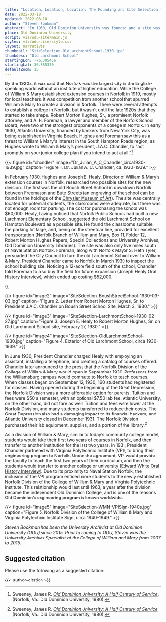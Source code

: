 ```yaml
---
title: "Location, Location, Location: The Founding and Site Selection for Old Dominion University"
date: 2022-03-18
updated: 2022-03-18
author: "Steven Bookman"
abstract: "In 1930, Old Dominion University was founded and a site was chosen for its first buildings."
place: Old Dominion University
script: viz/odu-site/main.js
styles: viz/odu-site/style.css
layout: narratives
thumbnail: "SiteSelection-OldLarchmontSchool-1930.jpg"
thumbdesc: "Old Larchmont School"
startingLon: -76.305456
startingLat: 36.885370
defaultZoom: 15
---
```


By the 1920s, it was said that Norfolk was the largest city in the English-speaking world without an institute of higher education. While the <span class="notation" data-id="1" data-zoom="17" data-lat="37.270452" data-lon="-76.708278">College of William & Mary</span> established extension courses in Norfolk in 1919, mostly for local teachers, it was competition from another school that spurred William & Mary to create a division in Norfolk. There were several attempts to <span class="notation" data-id="1" data-zoom="12" data-lat="36.896577" data-lon="-76.262712">establish a college in Norfolk,</span> but it wasn't until the late 1920s that they started to take shape. Robert Morton Hughes, Sr., a prominent Norfolk attorney, and A. H. Foreman, a lawyer and member of the Norfolk School Board, were two of the strongest proponents of a college in Norfolk. In early 1930, Atlantic University, financed by bankers from New York City, was being established in Virginia Beach. Hughes and Foreman saw this as a threat to William & Mary's interest in the South Hampton Roads region, as Hughes wrote to William & Mary’s president, J.A.C. Chandler, to "act promptly on your junior college plan if you intend to act at all."[^1]

[^1]: Sweeney, James R. *[Old Dominion University: A Half Century of Service](https://digitalcommons.odu.edu/history_books/1/)*, (Norfolk, Va.: Old Dominion University, 1980).

{{< figure id="chandler" image="Dr_Julian_A_C_Chandler_circa1930-1939.jpg" caption="Figure 1. Dr. Julian A. C. Chandler, ca. 1930-1939." >}}

In February 1930, Hughes and Joseph E. Healy, Director of William & Mary’s extension courses in Norfolk, researched two possible sites for the new division. The first was <span class="notation" data-id="1" data-zoom="18" data-lat="36.852083" data-lon="-76.291447">the old Boush Street School in downtown Norfolk</span> between Freemason and Bute Streets (an engraving of the school can be found in the holdings of the [Chrysler Museum of Art](https://chrysler.emuseum.com/objects/7507/old-boush-street-school;jsessionid=3CD78BBE0639C99E410C0EE19B5395F7?ctx=7998fa96-a3e0-438c-8993-286dedd0ec2d&idx=17)). The site was centrally located for potential students, the classrooms were adequate, but there was not enough room for parking. The cost for purchasing the school was $60,000. Healy, having noticed that Norfolk Public Schools had built a new Larchmont Elementary School, suggested the <span class="notation" data-id="1" data-zoom="18" data-lat="36.891508" data-lon="-76.304584">old Larchmont School on Hampton Boulevard as a possible site</span>. He found the classrooms suitable, the parking lot large, and, being on the streetcar line, provided for excellent transportation (Norfolk Branch of William and Mary, Box 11, Folder 12, Robert Morton Hughes Papers, Special Collections and University Archives, Old Dominion University Libraries). The site was also only five miles south of Naval Station Norfolk. Foreman, along with Norfolk Mayor S. Heth Tyler, persuaded the City Council to turn the old Larchmont School over to William & Mary. President Chandler came to Norfolk in March 1930 to inspect the school building site. Noticing a 12-acre field south of the school, Chandler told Foreman to also buy the field for future expansion (Joseph Healy Oral History Interview), which ended up costing $52,000.

{{<audio src="SiteSelection-JosephEHealy-OralHistory.mp3" caption="Joseph Healy oral history interview." >}}

{{< figure id="image2" image="SiteSelection-BoushStreetSchool-1930-03-03.jpg" caption="Figure 2. Letter from Robert Morton Hughes, Sr. to President J.A.C. Chandler on Boush Street School Site, March 3, 1930." >}}

{{< figure id="image3" image="SiteSelection-LarchmontSchool-1930-02-27.jpg" caption="Figure 3. Joseph E. Healy to Robert Morton Hughes, Sr. on Old Larchmont School site, February 27, 1930." >}}

{{< figure id="image4" image="SiteSelection-OldLarchmontSchool-1930.jpg" caption="Figure 4. Exterior of Old Larchmont School, circa 1930-1939." >}}

In June 1930, President Chandler charged Healy with employing an assistant, installing a telephone, and creating a catalog of courses offered. Chandler later announced to the press that the Norfolk Division of the College of William & Mary would open in September 1930. Professors from the Williamsburg campus would commute to Norfolk to teach courses. When classes began on September 12, 1930, 160 students had registered for classes. Having opened during the beginning of the Great Depression, the Norfolk Division was a more affordable option for parents. Tuition and fees were $50 a semester, with an optional $7.50 lab fee. Atlantic University, on the other hand, did not fare as well. Tuition and fees were lower at the Norfolk Division, and many students transferred to reduce their costs. The Great Depression also had a damaging impact to its financial backers, and Atlantic University closed in December 1931. The Norfolk Division purchased their lab equipment, supplies, and a portion of the library.[^2]

[^2]: Sweeney, James R. *[Old Dominion University: A Half Century of Service](https://digitalcommons.odu.edu/history_books/1/)* (Norfolk, Va.: Old Dominion University, 1980).

<!-- image grid for 3 photos -->

As a division of William & Mary, similar to today’s community college model, students would take their first two years of courses in Norfolk, and then transfer to another institution for the last two years. In 1931, President Chandler partnered with Virginia Polytechnic Institute (VPI), to bring their engineering program to Norfolk. Under the agreement, VPI would provide the faculty to teach the first two years of their curriculum, and then the students would transfer to another college or university ([Edward White Oral History Interview](https://dc.lib.odu.edu/digital/collection/oralhistory/id/402/rec/102)). Due to its proximity to Naval Station Norfolk, the inclusion of the VPI program enticed more students to the newly established Norfolk Division of the College of William & Mary and Virginia Polytechnic Institute. This relationship would last until 1963, a year after the division became <span class="notation" data-id="1" data-zoom="15" data-lat="36.884864" data-lon="-76.306690">the independent Old Dominion College,</span> and is one of the reasons Old Dominion’s engineering program is known worldwide. 

{{< figure id="image5" image="SiteSelection-WMN-VPISign-1940s.jpg" caption="Figure 5. Norfolk Division of the College of William & Mary and Virginia Polytechnic Institute Sign, circa 1940-1949." >}}

*Steven Bookman has been the University Archivist at Old Dominion University (ODU) since 2015. Prior to coming to ODU, Steven was the University Archives Specialist at the College of William and Mary from 2007 to 2015.*

## Suggested citation

Please use the following as a suggested citation:

{{< author-citation >}}